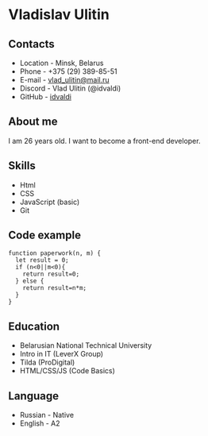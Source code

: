 # Vladislav Ulitin

## Contacts
* Location - Minsk, Belarus
* Phone - +375 (29) 389-85-51
* E-mail - vlad_ulitin@mail.ru
* Discord - Vlad Ulitin (@idvaldi)
* GitHub - [idvaldi](https://github.com/idvaldi)
## About me
I am 26 years old. I want to become a front-end developer.
## Skills
* Html
* CSS
* JavaScript (basic)
* Git
## Code example
```
function paperwork(n, m) {
  let result = 0;
  if (n<0||m<0){
    return result=0;
  } else {
    return result=n*m;
  }
}
```
## Education
* Belarusian National Technical University
* Intro in IT (LeverX Group)
* Tilda (ProDigital)
* HTML/CSS/JS (Code Basics)
## Language
* Russian - Native
* English - A2
